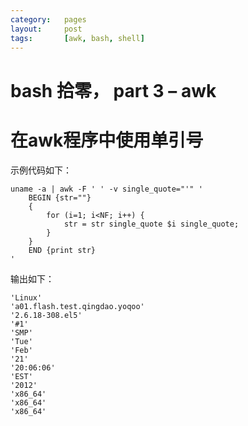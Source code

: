 ```yaml
---
category:   pages
layout:     post
tags:       [awk, bash, shell]
---
```




bash 拾零， part 3 – awk
===============


# 在awk程序中使用单引号

示例代码如下：

    uname -a | awk -F ' ' -v single_quote="'" '
        BEGIN {str=""} 
        {
            for (i=1; i<NF; i++) { 
                str = str single_quote $i single_quote;
            }
        } 
        END {print str}
    '
    

输出如下：

    'Linux'
    'a01.flash.test.qingdao.yoqoo'
    '2.6.18-308.el5'
    '#1'
    'SMP'
    'Tue'
    'Feb'
    '21'
    '20:06:06'
    'EST'
    '2012'
    'x86_64'
    'x86_64'
    'x86_64'
